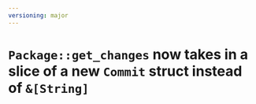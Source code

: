 ```yaml
---
versioning: major
---
```


# `Package::get_changes` now takes in a slice of a new `Commit` struct instead of `&[String]`
